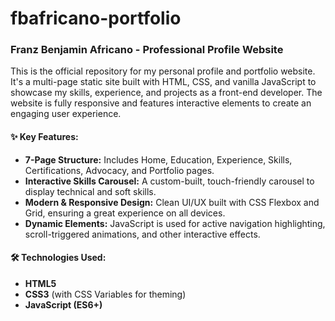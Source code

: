 # fbafricano-portfolio

### Franz Benjamin Africano - Professional Profile Website

This is the official repository for my personal profile and portfolio website. It's a multi-page static site built with HTML, CSS, and vanilla JavaScript to showcase my skills, experience, and projects as a front-end developer. The website is fully responsive and features interactive elements to create an engaging user experience.

#### ✨ Key Features:
* **7-Page Structure:** Includes Home, Education, Experience, Skills, Certifications, Advocacy, and Portfolio pages.
* **Interactive Skills Carousel:** A custom-built, touch-friendly carousel to display technical and soft skills.
* **Modern & Responsive Design:** Clean UI/UX built with CSS Flexbox and Grid, ensuring a great experience on all devices.
* **Dynamic Elements:** JavaScript is used for active navigation highlighting, scroll-triggered animations, and other interactive effects.

#### 🛠️ Technologies Used:
* **HTML5**
* **CSS3** (with CSS Variables for theming)
* **JavaScript (ES6+)**
